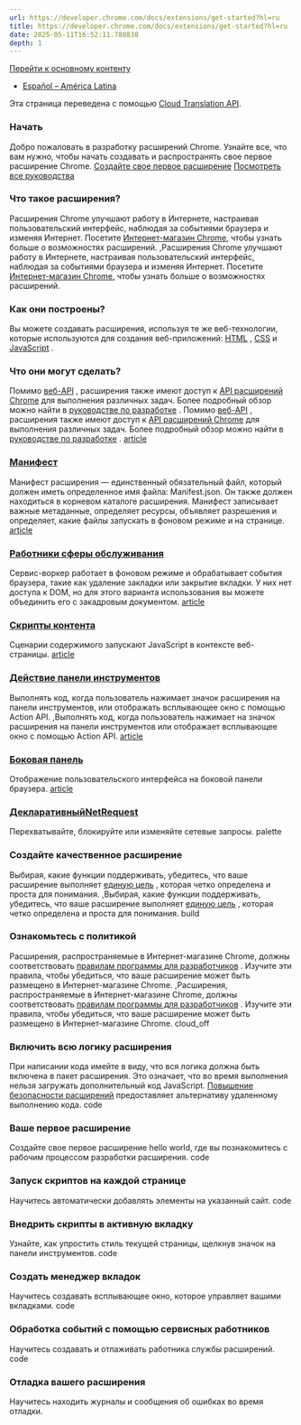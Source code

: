 ```yaml
---
url: https://developer.chrome.com/docs/extensions/get-started?hl=ru
title: https://developer.chrome.com/docs/extensions/get-started?hl=ru
date: 2025-05-11T16:52:11.788838
depth: 1
---
```


[ Перейти к основному контенту ](https://developer.chrome.com/docs/extensions/get-started?hl=ru#main-content)
  * [Español – América Latina](https://developer.chrome.com/docs/extensions/get-started?hl=es-419)




Эта страница переведена с помощью [Cloud Translation API](https://cloud.google.com/translate/?hl=ru). 


###  Начать 
Добро пожаловать в разработку расширений Chrome. Узнайте все, что вам нужно, чтобы начать создавать и распространять свое первое расширение Chrome. 
[Создайте свое первое расширение](https://developer.chrome.com/docs/extensions/get-started/tutorial/hello-world?hl=ru) [Посмотреть все руководства](https://developer.chrome.com/docs/extensions/get-started?hl=ru#tutorials)
###  Что такое расширения? 
Расширения Chrome улучшают работу в Интернете, настраивая пользовательский интерфейс, наблюдая за событиями браузера и изменяя Интернет. Посетите [Интернет-магазин Chrome,](https://chromewebstore.google.com/?hl=ru) чтобы узнать больше о возможностях расширений. ,Расширения Chrome улучшают работу в Интернете, настраивая пользовательский интерфейс, наблюдая за событиями браузера и изменяя Интернет. Посетите [Интернет-магазин Chrome,](https://chromewebstore.google.com/?hl=ru) чтобы узнать больше о возможностях расширений. 
###  Как они построены? 
Вы можете создавать расширения, используя те же веб-технологии, которые используются для создания веб-приложений: [HTML](https://web.dev/learn/html?hl=ru) , [CSS](https://web.dev/learn/css?hl=ru) и [JavaScript](https://developer.mozilla.org/docs/Learn/JavaScript) . 
###  Что они могут сделать? 
Помимо [веб-API](https://developer.mozilla.org/docs/Web/API) , расширения также имеют доступ к [API расширений Chrome](https://developer.chrome.com/docs/extensions/reference?hl=ru) для выполнения различных задач. Более подробный обзор можно найти в [руководстве по разработке](https://developer.chrome.com/docs/extensions/develop?hl=ru) . Помимо [веб-API](https://developer.mozilla.org/docs/Web/API) , расширения также имеют доступ к [API расширений Chrome](https://developer.chrome.com/docs/extensions/reference?hl=ru) для выполнения различных задач. Более подробный обзор можно найти в [руководстве по разработке](https://developer.chrome.com/docs/extensions/develop?hl=ru) . 
[ article  ](https://developer.chrome.com/docs/extensions/reference/manifest?hl=ru)
###  [ Манифест ](https://developer.chrome.com/docs/extensions/reference/manifest?hl=ru)
Манифест расширения — единственный обязательный файл, который должен иметь определенное имя файла: Manifest.json. Он также должен находиться в корневом каталоге расширения. Манифест записывает важные метаданные, определяет ресурсы, объявляет разрешения и определяет, какие файлы запускать в фоновом режиме и на странице. 
[ article  ](https://developer.chrome.com/docs/extensions/develop/concepts/service-workers?hl=ru)
###  [ Работники сферы обслуживания ](https://developer.chrome.com/docs/extensions/develop/concepts/service-workers?hl=ru)
Сервис-воркер работает в фоновом режиме и обрабатывает события браузера, такие как удаление закладки или закрытие вкладки. У них нет доступа к DOM, но для этого варианта использования вы можете объединить его с закадровым документом. 
[ article  ](https://developer.chrome.com/docs/extensions/develop/concepts/content-scripts?hl=ru)
###  [ Скрипты контента ](https://developer.chrome.com/docs/extensions/develop/concepts/content-scripts?hl=ru)
Сценарии содержимого запускают JavaScript в контексте веб-страницы. 
[ article  ](https://developer.chrome.com/docs/extensions/reference/api/action?hl=ru)
###  [ Действие панели инструментов ](https://developer.chrome.com/docs/extensions/reference/api/action?hl=ru)
Выполнять код, когда пользователь нажимает значок расширения на панели инструментов, или отображать всплывающее окно с помощью Action API. ,Выполнять код, когда пользователь нажимает на значок расширения на панели инструментов или отображает всплывающее окно с помощью Action API. 
[ article  ](https://developer.chrome.com/docs/extensions/reference/api/sidePanel?hl=ru)
###  [ Боковая панель ](https://developer.chrome.com/docs/extensions/reference/api/sidePanel?hl=ru)
Отображение пользовательского интерфейса на боковой панели браузера. 
[ article  ](https://developer.chrome.com/docs/extensions/reference/api/declarativeNetRequest?hl=ru)
###  [ ДекларативныйNetRequest ](https://developer.chrome.com/docs/extensions/reference/api/declarativeNetRequest?hl=ru)
Перехватывайте, блокируйте или изменяйте сетевые запросы. 
palette 
###  Создайте качественное расширение 
Выбирая, какие функции поддерживать, убедитесь, что ваше расширение выполняет [единую цель](https://developer.chrome.com/docs/webstore/program-policies/quality-guidelines-faq?hl=ru) , которая четко определена и проста для понимания. ,Выбирая, какие функции поддерживать, убедитесь, что ваше расширение выполняет [единую цель](https://developer.chrome.com/docs/webstore/program-policies/quality-guidelines-faq?hl=ru) , которая четко определена и проста для понимания. 
build 
###  Ознакомьтесь с политикой 
Расширения, распространяемые в Интернет-магазине Chrome, должны соответствовать [правилам программы для разработчиков](https://developer.chrome.com/docs/webstore/program-policies?hl=ru) . Изучите эти правила, чтобы убедиться, что ваше расширение может быть размещено в Интернет-магазине Chrome. ,Расширения, распространяемые в Интернет-магазине Chrome, должны соответствовать [правилам программы для разработчиков](https://developer.chrome.com/docs/webstore/program-policies?hl=ru) . Изучите эти правила, чтобы убедиться, что ваше расширение может быть размещено в Интернет-магазине Chrome. 
cloud_off 
###  Включить всю логику расширения 
При написании кода имейте в виду, что вся логика должна быть включена в пакет расширения. Это означает, что во время выполнения нельзя загружать дополнительный код JavaScript. [Повышение безопасности расширений](https://developer.chrome.com/docs/extensions/migrating/improve-security?hl=ru) предоставляет альтернативу удаленному выполнению кода. 
code 
###  Ваше первое расширение 
Создайте свое первое расширение hello world, где вы познакомитесь с рабочим процессом разработки расширения. 
code 
###  Запуск скриптов на каждой странице 
Научитесь автоматически добавлять элементы на указанный сайт. 
code 
###  Внедрить скрипты в активную вкладку 
Узнайте, как упростить стиль текущей страницы, щелкнув значок на панели инструментов. 
code 
###  Создать менеджер вкладок 
Научитесь создавать всплывающее окно, которое управляет вашими вкладками. 
code 
###  Обработка событий с помощью сервисных работников 
Научитесь создавать и отлаживать работника службы расширений. 
code 
###  Отладка вашего расширения 
Научитесь находить журналы и сообщения об ошибках во время отладки. 

